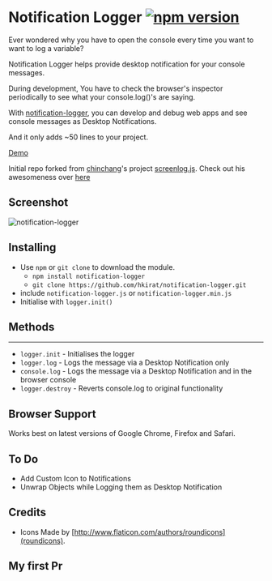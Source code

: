 # Notification Logger [![npm version](https://badge.fury.io/js/notification-logger.svg)](https://badge.fury.io/js/notification-logger)

Ever wondered why you have to open the console every time you want to want to log a variable?

Notification Logger helps provide desktop notification for your console messages.

During development, You have to check the browser's inspector periodically to see what your console.log()'s are saying.

With [notification-logger](https://github.com/hkirat/notification-logger/), you can develop and debug web apps and see console messages as Desktop Notifications.

And it only adds ~50 lines to your project.

[Demo](http://singhharkirat.com/notification-logger)

Initial repo forked from [chinchang](https://github.com/chinchang)'s project [screenlog.js](https://github.com/chinchang/screenlog.js).
Check out his awesomeness over [here](https://kushagragour.in/)

## Screenshot

![notification-logger](./images/image.png)

## Installing
 - Use `npm` or `git clone` to download the module.
   - `npm install notification-logger`
   - `git clone https://github.com/hkirat/notification-logger.git`
 - include `notification-logger.js` or `notification-logger.min.js`
 - Initialise with `logger.init()`

## Methods
-----
* `logger.init` - Initialises the logger
* `logger.log` - Logs the message via a Desktop Notification only
* `console.log` - Logs the message via a Desktop Notification and in the browser console
* `logger.destroy` - Reverts console.log to original functionality

## Browser Support

Works best on latest versions of Google Chrome, Firefox and Safari.

## To Do
 - Add Custom Icon to Notifications
 - Unwrap Objects while Logging them as Desktop Notification

## Credits
 - Icons Made by [http://www.flaticon.com/authors/roundicons](roundicons).

## My first Pr